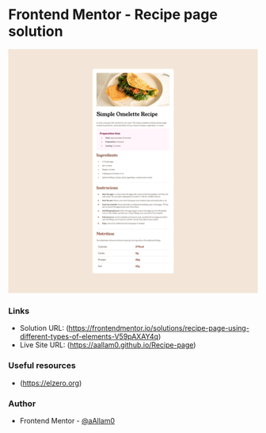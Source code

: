 # Frontend Mentor - Recipe page solution

![Recipe-page](assets/images/Recipe-page.png)

### Links

- Solution URL: (https://frontendmentor.io/solutions/recipe-page-using-different-types-of-elements-V59pAXAY4q)
- Live Site URL: (https://aallam0.github.io/Recipe-page)

### Useful resources

- (https://elzero.org)

### Author

- Frontend Mentor - [@aAllam0](https://www.frontendmentor.io/profile/aAllam0)
